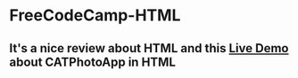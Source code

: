 # FreeCodeCamp-HTML
## It's a nice review about HTML and this [Live Demo](https://zenab12.github.io/FreeCodeCamp-HTML/) about CATPhotoApp in HTML
